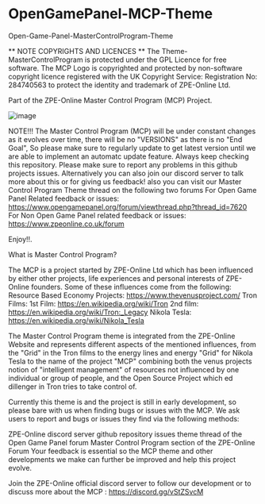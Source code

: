 # OpenGamePanel-MCP-Theme
Open-Game-Panel-MasterControlProgram-Theme

** NOTE COPYRIGHTS AND LICENCES **
The Theme-MasterControlProgram is protected under the GPL Licence for free software. 
The MCP Logo is copyrighted and protected by non-software copyright licence registered with the UK Copyright Service: Registration No: 284740563
 to protect the identity and trademark of ZPE-Online Ltd.

Part of the ZPE-Online Master Control Program (MCP) Project. 

![image](https://user-images.githubusercontent.com/80121347/115991244-90b43d80-a5bf-11eb-8d98-f0236e80d207.png) 

NOTE!!! The Master Control Program (MCP) will be under constant changes as it evolves over time, there will be no "VERSIONS" as there is no "End Goal", So please make sure to regularly update to get latest version until we are able to implement an automatc update feature. Always keep checking this repository. Please make sure to report any problems in this github projects issues. Alternatively you can also join our discord server to talk more about this or for giving us feedback! also you can visit our Master Control Program Theme thread on the following two forums For Open Game Panel Related feedback or issues: https://www.opengamepanel.org/forum/viewthread.php?thread_id=7620 For Non Open Game Panel related feedback or issues: https://www.zpeonline.co.uk/forum

Enjoy!!.

What is Master Control Program?

The MCP is a project started by ZPE-Online Ltd which has been influenced by either other projects, life experiences and personal interests of ZPE-Online founders. Some of these influences come from the following: Resource Based Economy Projects: https://www.thevenusproject.com/ Tron Films: 1st Film: https://en.wikipedia.org/wiki/Tron 2nd film: https://en.wikipedia.org/wiki/Tron:_Legacy Nikola Tesla: https://en.wikipedia.org/wiki/Nikola_Tesla

The Master Control Program theme is integrated from the ZPE-Online Website and represents different aspects of the mentioned influences, from the "Grid" in the Tron films to the energy lines and energy "Grid" for Nikola Tesla to the name of the project "MCP" combining both the venus projects notion of "intelligent management" of resources not influenced by one individual or group of people, and the Open Source Project which ed dillenger in Tron tries to take control of.

Currently this theme is and the project is still in early development, so please bare with us when finding bugs or issues with the MCP. We ask users to report and bugs or issues they find via the following methods:

ZPE-Online discord server
github repository issues
theme thread of the Open Game Panel forum
Master Control Program section of the ZPE-Online Forum
Your feedback is essential so the MCP theme and other developments we make can further be improved and help this project evolve.

Join the ZPE-Online official discord server to follow our development or to discuss more about the MCP : https://discord.gg/vStZSvcM






